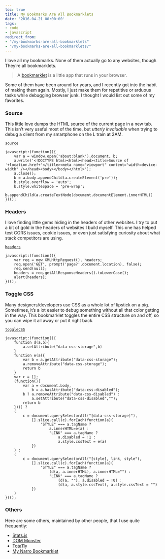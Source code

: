 ```yaml
---
toc: true
title: My Bookmarks Are All Bookmarklets
date: '2016-04-21 00:00:00'
tags:
- code
- javascript
redirect_from:
- "/my-bookmarks-are-all-bookmarklets"
- "/my-bookmarks-are-all-bookmarklets/"
---
```


I love all my bookmarks. None of them actually go to any websites, though. They’re all bookmarklets.

> A [bookmarklet](https://en.wikipedia.org/wiki/Bookmarklet) is a little app that runs in your browser.

Some of them have been around for years, and I recently got into the habit of making them again. Mostly, I just make them for repetitive or arduous tasks while debugging browser junk. I thought I would list out some of my favorites.

### Source

This little love dumps the HTML source of the current page in a new tab. This isn’t very useful most of the time, but _utterly invaluable_ when trying to debug a client from my smartphone on the L train at 2AM.

[`source`](unsafe:javascript:(function()%7Bvar%20a=window.open('about:blank').document;a.write('%3C!DOCTYPE%20html%3E%3Chtml%3E%3Chead%3E%3Ctitle%3ESource%20of%20'+location.href+'%3C/title%3E%3Cmeta%20name=%22viewport%22%20content=%22width=device-width%22%20/%3E%3C/head%3E%3Cbody%3E%3C/body%3E%3C/html%3E');a.close();var%20b=a.body.appendChild(a.createElement('pre'));b.style.overflow='auto';b.style.whiteSpace='pre-wrap';b.appendChild(a.createTextNode(document.documentElement.innerHTML))%7D)();)

    javascript:(function(){
        var a = window.open('about:blank').document, b;
        a.write('<!DOCTYPE html><html><head><title>Source of '+location.href+'</title><meta name="viewport" content="width=device-width" /></head><body></body></html>');
        a.close();
        b = a.body.appendChild(a.createElement('pre'));
        b.style.overflow = 'auto';
        b.style.whiteSpace = 'pre-wrap';
        b.appendChild(a.createTextNode(document.documentElement.innerHTML))
    })();

### Headers

I love finding little gems hiding in the headers of other websites. I try to put a bit of gold in the headers of websites I build myself. This one has helped test CORS issues, cookie issues, or even just satisfying curiosity about what stack competitors are using.

[`headers`](unsafe:javascript:var%20req%20=%20new%20XMLHttpRequest();%20req.open('GET',%20prompt('page?',document.location),%20false);%20req.send(null);%20var%20headers%20=%20req.getAllResponseHeaders().toLowerCase();%20alert(headers);)

    javascript:(function(){
        var req = new XMLHttpRequest(), headers;
        req.open('GET', prompt('page?',document.location), false);
        req.send(null);
        headers = req.getAllResponseHeaders().toLowerCase();
        alert(headers);
    })();

### Toggle CSS

Many designers/developers use CSS as a whole lot of lipstick on a pig. Sometimes, it’s a lot easier to debug something without all that color getting in the way. This bookmarklet toggles the entire CSS structure on and off, so you can wipe it all away or put it right back.

[`toggleCSS`](unsafe:javascript:(function()%7Bfunction%20d(a,b)%7Ba.setAttribute(%22data-css-storage%22,b)%7Dfunction%20e(a)%7Bvar%20b=a.getAttribute(%22data-css-storage%22);a.removeAttribute(%22data-css-storage%22);return%20b%7Dvar%20c=%5B%5D;(function()%7Bvar%20a=document.body,b=a.hasAttribute(%22data-css-disabled%22);b?a.removeAttribute(%22data-css-disabled%22):a.setAttribute(%22data-css-disabled%22,%22%22);return%20b%7D)()?(c=document.querySelectorAll(%22%5Bdata-css-storage%5D%22),%5B%5D.slice.call(c).forEach(function(a)%7B%22STYLE%22===a.tagName?a.innerHTML=e(a):%22LINK%22===a.tagName?a.disabled=!1:a.style.cssText=e(a)%7D)):(c=document.querySelectorAll(%22%5Bstyle%5D,%20link,%20style%22),%5B%5D.slice.call(c).forEach(function(a)%7B%22STYLE%22===a.tagName?(d(a,a.innerHTML),a.innerHTML=%22%22):%22LINK%22===a.tagName?(d(a,%22%22),a.disabled=!0):(d(a,a.style.cssText),a.style.cssText=%22%22)%7D))%7D)();)

    javascript:(function(){
        function d(a,b){
            a.setAttribute("data-css-storage",b)
        }
        function e(a){
            var b = a.getAttribute("data-css-storage");
            a.removeAttribute("data-css-storage");
            return b
        }
        var c = [];
        (function(){
            var a = document.body,
                b = a.hasAttribute("data-css-disabled");
            b ? a.removeAttribute("data-css-disabled") :
                a.setAttribute("data-css-disabled","");
            return b
        })() ?
        (
            c = document.querySelectorAll("[data-css-storage]"),
                [].slice.call(c).forEach(function(a){
                    "STYLE" === a.tagName ?
                        a.innerHTML=e(a) :
                        "LINK" === a.tagName ?
                            a.disabled = !1 :
                            a.style.cssText = e(a)
                })
        ) :
        (
            c = document.querySelectorAll("[style], link, style"),
                [].slice.call(c).forEach(function(a){
                    "STYLE" === a.tagName ?
                        (d(a, a.innerHTML), a.innerHTML="") :
                        "LINK" === a.tagName ?
                            (d(a, ""), a.disabled = !0) :
                            (d(a, a.style.cssText), a.style.cssText = "")
                })
        )
    })();

### Others

Here are some others, maintained by other people, that I use quite frequently:

- [Stats.js](https://github.com/mrdoob/stats.js/)
- [DOM Monster](http://mir.aculo.us/dom-monster/)
- [Tota11y](http://khan.github.io/tota11y/)
- [My Narro Bookmarklet](https://www.narro.co/bookmarklet)
